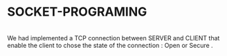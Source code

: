 # SOCKET-PROGRAMING
<br> We had implemented a TCP connection between SERVER and CLIENT that enable the client to chose the state of the connection : Open or Secure .
